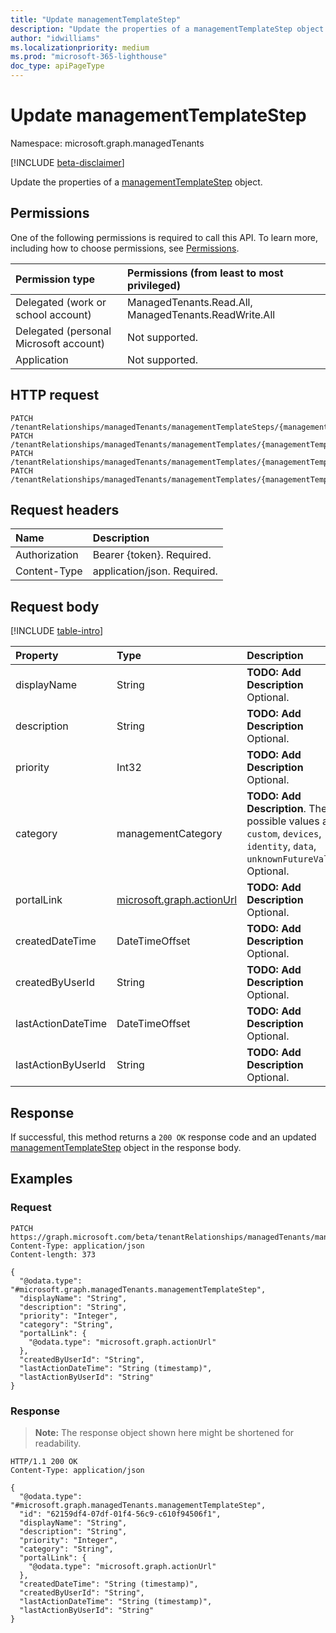 ```yaml
---
title: "Update managementTemplateStep"
description: "Update the properties of a managementTemplateStep object."
author: "idwilliams"
ms.localizationpriority: medium
ms.prod: "microsoft-365-lighthouse"
doc_type: apiPageType
---
```


# Update managementTemplateStep
Namespace: microsoft.graph.managedTenants

[!INCLUDE [beta-disclaimer](../../includes/beta-disclaimer.md)]

Update the properties of a [managementTemplateStep](../resources/managedtenants-managementtemplatestep.md) object.

## Permissions
One of the following permissions is required to call this API. To learn more, including how to choose permissions, see [Permissions](/graph/permissions-reference).

|Permission type|Permissions (from least to most privileged)|
|:---|:---|
|Delegated (work or school account)|ManagedTenants.Read.All, ManagedTenants.ReadWrite.All|
|Delegated (personal Microsoft account)|Not supported.|
|Application|Not supported.|

## HTTP request

<!-- {
  "blockType": "ignored"
}
-->
``` http
PATCH /tenantRelationships/managedTenants/managementTemplateSteps/{managementTemplateStepId}
PATCH /tenantRelationships/managedTenants/managementTemplates/{managementTemplateId}/managementTemplateSteps/{managementTemplateStepId}
PATCH /tenantRelationships/managedTenants/managementTemplates/{managementTemplateId}/managementTemplateSteps/{managementTemplateStepId}/versions/{managementTemplateStepVersionId}/acceptedFor
PATCH /tenantRelationships/managedTenants/managementTemplates/{managementTemplateId}/managementTemplateSteps/{managementTemplateStepId}/versions/{managementTemplateStepVersionId}/templateStep
```

## Request headers
|Name|Description|
|:---|:---|
|Authorization|Bearer {token}. Required.|
|Content-Type|application/json. Required.|

## Request body
[!INCLUDE [table-intro](../../includes/update-property-table-intro.md)]


|Property|Type|Description|
|:---|:---|:---|
|displayName|String|**TODO: Add Description** Optional.|
|description|String|**TODO: Add Description** Optional.|
|priority|Int32|**TODO: Add Description** Optional.|
|category|managementCategory|**TODO: Add Description**. The possible values are: `custom`, `devices`, `identity`, `data`, `unknownFutureValue`. Optional.|
|portalLink|[microsoft.graph.actionUrl](../resources/actionurl.md)|**TODO: Add Description** Optional.|
|createdDateTime|DateTimeOffset|**TODO: Add Description** Optional.|
|createdByUserId|String|**TODO: Add Description** Optional.|
|lastActionDateTime|DateTimeOffset|**TODO: Add Description** Optional.|
|lastActionByUserId|String|**TODO: Add Description** Optional.|



## Response

If successful, this method returns a `200 OK` response code and an updated [managementTemplateStep](../resources/managedtenants-managementtemplatestep.md) object in the response body.

## Examples

### Request
<!-- {
  "blockType": "request",
  "name": "update_managementtemplatestep"
}
-->
``` http
PATCH https://graph.microsoft.com/beta/tenantRelationships/managedTenants/managementTemplateSteps/{managementTemplateStepId}
Content-Type: application/json
Content-length: 373

{
  "@odata.type": "#microsoft.graph.managedTenants.managementTemplateStep",
  "displayName": "String",
  "description": "String",
  "priority": "Integer",
  "category": "String",
  "portalLink": {
    "@odata.type": "microsoft.graph.actionUrl"
  },
  "createdByUserId": "String",
  "lastActionDateTime": "String (timestamp)",
  "lastActionByUserId": "String"
}
```


### Response
>**Note:** The response object shown here might be shortened for readability.
<!-- {
  "blockType": "response",
  "truncated": true
}
-->
``` http
HTTP/1.1 200 OK
Content-Type: application/json

{
  "@odata.type": "#microsoft.graph.managedTenants.managementTemplateStep",
  "id": "62159df4-07df-01f4-56c9-c610f94506f1",
  "displayName": "String",
  "description": "String",
  "priority": "Integer",
  "category": "String",
  "portalLink": {
    "@odata.type": "microsoft.graph.actionUrl"
  },
  "createdDateTime": "String (timestamp)",
  "createdByUserId": "String",
  "lastActionDateTime": "String (timestamp)",
  "lastActionByUserId": "String"
}
```

